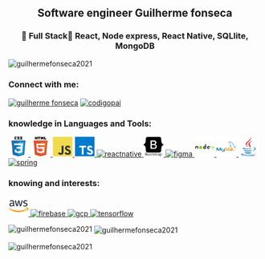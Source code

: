 <h2 align="center">Software engineer Guilherme fonseca</h2>
<h3 align="center">🚀 Full Stack🎯 React, Node express, React Native, SQLlite, MongoDB</h3>

<p align="left"> <img src="https://komarev.com/ghpvc/?username=guilhermefonseca2021&label=Profile%20views&color=0e75b6&style=flat" alt="guilhermefonseca2021" /> </p>

<h3 align="left">Connect with me:</h3>
<p align="left">
<a href="https://www.linkedin.com/in/guilherme-fonseca-dos-santos-a49594207/" target="blank"><img align="center" src="https://raw.githubusercontent.com/rahuldkjain/github-profile-readme-generator/master/src/images/icons/Social/linked-in-alt.svg" alt="guilherme fonseca" height="30" width="40" /></a>
<a href="https://www.instagram.com/guih.f.santos/" target="blank"><img align="center" src="https://raw.githubusercontent.com/rahuldkjain/github-profile-readme-generator/master/src/images/icons/Social/instagram.svg" alt="codigopai" height="30" width="40" /></a>
</p>

<h3 align="left">knowledge in Languages and Tools:</h3>
<p align="left"> <a href="https://www.w3schools.com/css/" target="_blank" rel="noreferrer"> <img src="https://raw.githubusercontent.com/devicons/devicon/master/icons/css3/css3-original-wordmark.svg" alt="css3" width="40" height="40"/> </a> <a href="https://www.w3.org/html/" target="_blank" rel="noreferrer"> <img src="https://raw.githubusercontent.com/devicons/devicon/master/icons/html5/html5-original-wordmark.svg" alt="html5" width="40" height="40"/> </a> <a href="https://developer.mozilla.org/en-US/docs/Web/JavaScript" target="_blank" rel="noreferrer"> <img src="https://raw.githubusercontent.com/devicons/devicon/master/icons/javascript/javascript-original.svg" alt="javascript" width="40" height="40"/> </a> <a href="https://www.typescriptlang.org/" target="_blank" rel="noreferrer"> <img src="https://raw.githubusercontent.com/devicons/devicon/master/icons/typescript/typescript-original.svg" alt="typescript" width="40" height="40"/> </a> <a href="https://reactnative.dev/" target="_blank" rel="noreferrer"> <img src="https://reactnative.dev/img/header_logo.svg" alt="reactnative" width="40" height="40"/> </a> <a href="https://getbootstrap.com" target="_blank" rel="noreferrer"> <img src="https://raw.githubusercontent.com/devicons/devicon/master/icons/bootstrap/bootstrap-plain-wordmark.svg" alt="bootstrap" width="40" height="40"/> </a>  <a href="https://www.figma.com/" target="_blank" rel="noreferrer"> <img src="https://www.vectorlogo.zone/logos/figma/figma-icon.svg" alt="figma" width="40" height="40"/> </a> <a href="https://nodejs.org" target="_blank" rel="noreferrer"> <img src="https://raw.githubusercontent.com/devicons/devicon/master/icons/nodejs/nodejs-original-wordmark.svg" alt="nodejs" width="40" height="40"/> </a> <a href="https://www.mysql.com/" target="_blank" rel="noreferrer"> <img src="https://raw.githubusercontent.com/devicons/devicon/master/icons/mysql/mysql-original-wordmark.svg" alt="mysql" width="40" height="40"/> </a> <a href="https://www.java.com" target="_blank" rel="noreferrer"> <img src="https://raw.githubusercontent.com/devicons/devicon/master/icons/java/java-original.svg" alt="java" width="40" height="40"/> </a>  <a href="https://spring.io/" target="_blank" rel="noreferrer"> <img src="https://www.vectorlogo.zone/logos/springio/springio-icon.svg" alt="spring" width="40" height="40"/> </a> </p>

<h3> knowing and interests: </h3>
<p align="left"> <a href="https://aws.amazon.com" target="_blank" rel="noreferrer"> <img src="https://raw.githubusercontent.com/devicons/devicon/master/icons/amazonwebservices/amazonwebservices-original-wordmark.svg" alt="aws" width="40" height="40"/> </a> <a href="https://firebase.google.com/" target="_blank" rel="noreferrer"> <img src="https://www.vectorlogo.zone/logos/firebase/firebase-icon.svg" alt="firebase" width="40" height="40"/> </a> <a href="https://cloud.google.com" target="_blank" rel="noreferrer"> <img src="https://www.vectorlogo.zone/logos/google_cloud/google_cloud-icon.svg" alt="gcp" width="40" height="40"/> <a href="https://www.tensorflow.org/?hl=pt-br" target="_blank" rel="noreferrer">  <img src="https://www.vectorlogo.zone/logos/tensorflow/tensorflow-icon.svg" alt="tensorflow" width="40" height="40"/> </a> </a></p>

<p><img align="left" src="https://github-readme-stats.vercel.app/api/top-langs?username=guilhermefonseca2021&show_icons=true&locale=en&layout=compact" alt="guilhermefonseca2021" />  </p>

<p>&nbsp;<img align="center" src="https://github-readme-stats.vercel.app/api?username=guilhermefonseca2021&show_icons=true&locale=en" alt="guilhermefonseca2021" /></p>

<p><img align="center" src="https://github-readme-streak-stats.herokuapp.com/?user=guilhermefonseca2021&" alt="guilhermefonseca2021" /></p>
